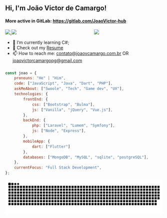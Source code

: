## Hi, I'm João Victor de Camargo!

#### More active in GitLab: https://gitlab.com/JoaoVictor-hub

<img align='right' src="https://media.giphy.com/media/cID9NShVKKjHs5ygCP/giphy.gif" width="220">
<a href = "mailto:contato@joaovcamargo.com.br">
  <img src="https://img.shields.io/badge/-Gmail-%23333?style=for-the-badge&logo=gmail&logoColor=white" target="_blank">
</a>
 <a href="https://www.linkedin.com/in/joao-victor-camargo/" target="_blank">
  <img src="https://img.shields.io/badge/-LinkedIn-%230077B5?style=for-the-badge&logo=linkedin&logoColor=white" target="_blank">
</a> 

- 🌱 I’m currently learning C#;
- 📙 Check out my [Resume](https://www.linkedin.com/in/joao-victor-camargo/)
- 📫 How to reach me: contato@joaovcamargo.com.br OR joaovictorcamargopg@gmail.com

###

```javascript
const joao = {
    pronouns: "He" | "Him",
    code: ["JavaScript", "Java", "Dart", "PHP"],
    askMeAbout: ["Swoole", "Tech", "Game dev", "UX"],
    technologies: {
        frontEnd: {
            css: ["Bootstrap", "Bulma"],
            js: ["Vanilla", "jQuery", "Vue.js"],
        },
        backEnd: {
            php: ["Laravel", "Lumem", "Symfony"],
            js: ["Node", "Express"],
        },
        mobileApp: {
            dart: ["Flutter"]
        },
        databases: ["MongoDB", "MySQL", "sqlite", "postgreSQL"],
    },
    currentFocus: "Full Stack Development",
};
```
![Snake animation](https://github.com/JoaoVictor-hub/JoaoVictor-hub/blob/output/github-contribution-grid-snake.svg)
 
